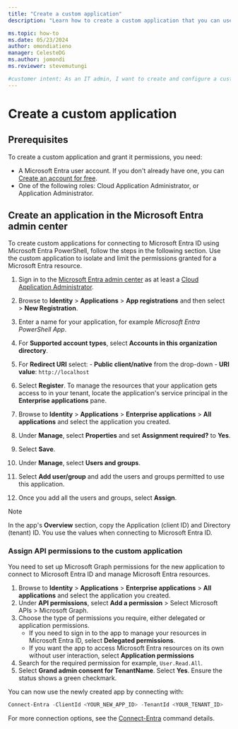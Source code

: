 ```yaml
---
title: "Create a custom application"
description: "Learn how to create a custom application that you can use to authenticate to Microsoft Entra PowerShell."

ms.topic: how-to
ms.date: 05/23/2024
author: omondiatieno
manager: CelesteDG
ms.author: jomondi
ms.reviewer: stevemutungi

#customer intent: As an IT admin, I want to create and configure a custom application in the Microsoft Entra ID so that I can manage permissions and access to Microsoft Entra resources securely.
---
```


# Create a custom application

## Prerequisites

To create a custom application and grant it permissions, you need:

- A Microsoft Entra user account. If you don't already have one, you can [Create an account for free](https://azure.microsoft.com/free/?WT.mc_id=A261C142F).
- One of the following roles: Cloud Application Administrator, or Application Administrator.

## Create an application in the Microsoft Entra admin center

To create custom applications for connecting to Microsoft Entra ID using Microsoft Entra PowerShell, follow the steps in the following section. Use the custom application to isolate and limit the permissions granted for a Microsoft Entra resource.

1. Sign in to the [Microsoft Entra admin center][entra-admin-portal] as at least a [Cloud Application Administrator][cloud-app-admin].
1. Browse to **Identity** > **Applications** > **App registrations** and then select > **New Registration**.
1. Enter a name for your application, for example *Microsoft Entra PowerShell App*.
1. For **Supported account types**, select **Accounts in this organization directory**.
1. For **Redirect URI** select:
        - **Public client/native** from the drop-down
        - **URI value**: `http://localhost`
1. Select **Register**.
To manage the resources that your application gets access to in your tenant, locate the application's service principal in the **Enterprise applications** pane.

1. Browse to **Identity** > **Applications** > **Enterprise applications** > **All applications** and select the application you created.
1. Under **Manage**, select **Properties** and set **Assignment required?** to **Yes**.
1. Select **Save**.
1. Under **Manage**, select **Users and groups**.
1. Select **Add user/group** and add the users and groups permitted to use this application.
1. Once you add all the users and groups, select **Assign**.

>[!NOTE]
> In the app's **Overview** section, copy the Application (client ID) and Directory (tenant) ID. You use the values when connecting to Microsoft Entra ID.

### Assign API permissions to the custom application

You need to set up Microsoft Graph permissions for the new application to connect to Microsoft Entra ID and manage Microsoft Entra resources.

1. Browse to **Identity** > **Applications** > **Enterprise applications** > **All applications** and select the application you created.
1. Under **API permissions**, select **Add a permission** > Select Microsoft APIs > Microsoft Graph.
1. Choose the type of permissions you require, either delegated or application permissions.
    - If you need to sign in to the app to manage your resources in Microsoft Entra ID, select **Delegated permissions**.
    - If you want the app to access Microsoft Entra resources on its own without user interaction, select **Application permissions**
1. Search for the required permission for example, `User.Read.All`.
1. Select **Grand admin consent for TenantName**. Select **Yes**. Ensure the status shows a green checkmark.

You can now use the newly created app by connecting with:

```powershell
Connect-Entra -ClientId <YOUR_NEW_APP_ID> -TenantId <YOUR_TENANT_ID>
```

For more connection options, see the [Connect-Entra][connect-entra-command] command details.

<!-- link references -->
[entra-admin-portal]: https://azure.microsoft.com/free/?WT.mc_id=A261C142F
[cloud-app-admin]: /entra/identity/role-based-access-control/permissions-reference#cloud-application-administrator
[connect-entra-command]: installation.md
